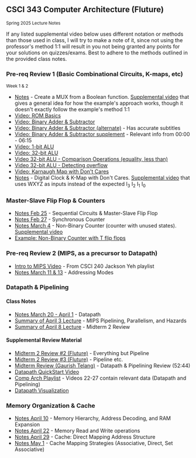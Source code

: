 ## CSCI 343 Computer Architecture (Fluture)

<small>Spring 2025 Lecture Notes</small>

If any listed supplemental video below uses different notation or methods than those used in class, I will try to make a note of it, since not using the professor's method 1:1 will result in you not being granted any points for your solutions on quizzes/exams. Best to adhere to the methods outlined in the provided class notes.

### Pre-req Review 1 (Basic Combinational Circuits, K-maps, etc)

<small>Week 1 & 2</small>

- [Notes](./examples/Example%201%20%2D%20Create%20a%20MUX%20from%20a%20Boolean%20function.pdf) - Create a MUX from a Boolean function. [Supplemental video](https://www.youtube.com/watch?v=M_cnctZqk-s) that gives a general idea for how the example's approach works, though it doesn't exactly follow the example's method 1:1
- [Video: ROM Basics](https://www.youtube.com/watch?v=yX0F5Xz_f9o)
- [Video: Binary Adder & Subtractor](https://www.youtube.com/watch?v=o87GH5U1zUY)
- [Video: Binary Adder & Subtractor (alternate)](https://www.youtube.com/watch?v=J7gPUP0aRug) - Has accurate subtitles
- [Video: Binary Adder & Subtractor supplement](https://www.youtube.com/watch?v=o22PeIImcKc) - Relevant info from 00:00 - 06:15
- [Video: 1-bit ALU](https://www.youtube.com/watch?v=y9EA-XBbRgg)
- [Video: 32-bit ALU](https://www.youtube.com/watch?v=IzCIxPCfEP0)
- [Video 32-bit ALU - Comparison Operations (equality, less than)](https://www.youtube.com/watch?v=ajESmB0qJjc)
- [Video 32-bit ALU - Detecting overflow](https://www.youtube.com/watch?v=p4yVpZGZ9tA)
- [Video: Karnaugh Map with Don't Cares](https://www.youtube.com/watch?v=SaKVzgiekrA)
- [Notes](./examples/Example%202%20-%20Digital%20Clock.pdf) - Digital Clock & K-Map with Don't Cares. [Supplemental video](https://www.youtube.com/watch?v=akMqyi-0RsY) that uses WXYZ as inputs instead of the expected I<sub>3</sub> I<sub>2</sub> I<sub>1</sub> I<sub>0</sub>

### Master-Slave Flip Flop & Counters

- [Notes Feb 25](./notes/Notes%20Feb%2025%20sequential%20circuits%20&%20master%20slave%20flip%20flop.pdf) - Sequential Circuits & Master-Slave Flip Flop
- [Notes Feb 27](./notes/Notes%20Feb%2027%20-%20State%20table;%20Synchronous%20Counter.pdf) - Synchronous Counter
- [Notes March 4](./notes/Notes%20Mar%204%20-%20Non-Binary%20counter.pdf) - Non-Binary Counter (counter with unused states). [Supplemental video](https://www.youtube.com/watch?v=8EVD-Mnywhk)
- [Example: Non-Binary Counter with T flip flops](./examples/Example%203%20-%20Non-Binary%20counter.pdf)

### Pre-req Review 2 (MIPS, as a precursor to Datapath)

- [Intro to MIPS Video](https://www.youtube.com/watch?v=U4gzpd03Cac&list=PL3i6InCQ0J38YBWJmbrJOpOUJF7OT9pxO&index=18) - From CSCI 240 Jackson Yeh playlist
- [Notes March 11 & 13](./notes/Notes%20Mar%2011%20&%2013%20-%20Addressing%20Modes.pdf) - Addressing Modes

### Datapath & Pipelining

#### Class Notes

- [Notes March 20 - April 1](./notes/Notes%20Datapath%20Merged.with_toc.pdf) - Datapath
- [Summary of April 3 Lecture](./notes/Notes%20April%203) - MIPS Pipelining, Parallelism, and Hazards
- [Summary of April 8 Lecture](./notes/Notes%20April%208%20Summary) - Midterm 2 Review

#### Supplemental Review Material

- [Midterm 2 Review #2 (Fluture)](https://youtu.be/qKq5aAfFreE) - Everything but Pipeline
- [Midterm 2 Review #3 (Fluture)](https://www.youtube.com/watch?v=TmOCzD6n6dU) - Pipeline etc.
- [Midterm Review (Gaurish Telang)](https://www.youtube.com/watch?v=NPogexpvctM) - Datapath & Pipelining Review (52:44)
- [Datapath QuickStart Video](https://www.youtube.com/watch?v=oETOwVBzu1s)
- [Comp Arch Playlist](https://www.youtube.com/playlist?list=PLZrjSW9GrEZG6BgscDFfKJPNZB1q88dB-) - Videos 22-27 contain relevant data (Datapath and Pipelining)
- [Datapath Visualization](https://www3.ntu.edu.sg/home/smitha/fyp_gerald/beqinstruction.html)

### Memory Organization & Cache

- [Notes April 10](./notes/Notes%20April%2010%20-%20Introduce%20Memory.pdf) - Memory Hierarchy, Address Decoding, and RAM Expansion
- [Notes April 22](./notes/Notes%20April%2022%20-%20Memory%20and%20Cache%20Read.pdf) - Memory Read and Write operations
- [Notes April 29](./notes/Notes%20April%2029%20-%20Cache%20Direct%20Mapping.pdf) - Cache: Direct Mapping Address Structure
- [Notes May 1](./notes/Notes%20May%201%20-%20Cache%20Mapping%20Strategies.pdf) - Cache Mapping Strategies (Associative, Direct, Set Associative)

&nbsp;
